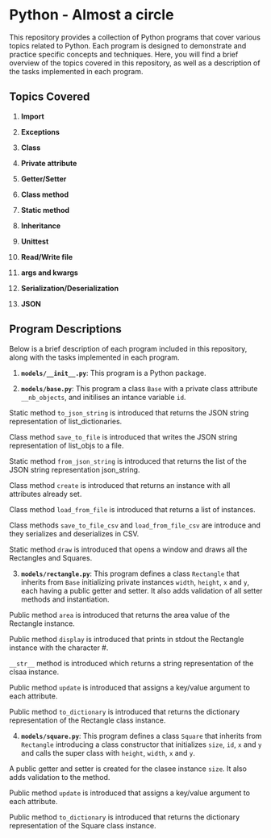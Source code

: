 # Python - Almost a circle

This repository provides a collection of Python programs that cover various topics related to Python. Each program is designed to demonstrate and practice specific concepts and techniques. Here, you will find a brief overview of the topics covered in this repository, as well as a description of the tasks implemented in each program.

## Topics Covered

1. **Import**

2. **Exceptions**

3. **Class**

4. **Private attribute**

5. **Getter/Setter**

6. **Class method**

7. **Static method**

8. **Inheritance**

9. **Unittest**

10. **Read/Write file**

11. **args and kwargs**

12. **Serialization/Deserialization**

13. **JSON**


## Program Descriptions

Below is a brief description of each program included in this repository, along with the tasks implemented in each program.

1. **`models/__init__.py`**: This program is a Python package.



2. **`models/base.py`**: This program a class `Base` with a private class attribute `__nb_objects`, and initilises an intance variable `id`.

Static method `to_json_string` is introduced that returns the JSON string representation of list_dictionaries.

Class method `save_to_file` is introduced that writes the JSON string representation of list_objs to a file.

Static method `from_json_string` is introduced that returns the list of the JSON string representation json_string.

Class method `create` is introduced that returns an instance with all attributes already set.

Class method `load_from_file` is introduced that returns a list of instances.

Class methods `save_to_file_csv` and `load_from_file_csv` are introduce and they serializes and deserializes in CSV.

Static method `draw` is introduced that opens a window and draws all the Rectangles and Squares.



3. **`models/rectangle.py`**: This program defines a class `Rectangle` that inherits from `Base` initializing private instances `width`, `height`, `x` and `y`, each having a public getter and setter. It also adds validation of all setter methods and instantiation.

Public method `area` is introduced  that returns the area value of the Rectangle instance.

Public method `display` is introduced that prints in stdout the Rectangle instance with the character #.

`__str__` method is introduced which returns a string representation of the clsaa instance.

Public method `update` is introduced that assigns a key/value argument to each attribute.

Public method `to_dictionary` is introduced that returns the dictionary representation of the Rectangle class instance.



4. **`models/square.py`**: This program defines a class `Square` that inherits from `Rectangle` introducing a class constructor that initializes `size`, `id`, `x` and `y` and calls the super class with `height`, `width`, `x` and `y`.

A public getter and setter is created for the clasee instance `size`. It also adds validation to the method.

Public method `update` is introduced that assigns a key/value argument to each attribute.

Public method `to_dictionary` is introduced that returns the dictionary representation of the Square class instance.

